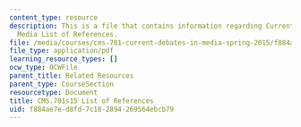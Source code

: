 ```yaml
---
content_type: resource
description: This is a file that contains information regarding Current Debates in
  Media List of References.
file: /media/courses/cms-701-current-debates-in-media-spring-2015/f884ae7ed8fd7c182894269564ebcb79_MITCMS_701S15_References.pdf
file_type: application/pdf
learning_resource_types: []
ocw_type: OCWFile
parent_title: Related Resources
parent_type: CourseSection
resourcetype: Document
title: CMS.701s15 List of References
uid: f884ae7e-d8fd-7c18-2894-269564ebcb79
---
```

